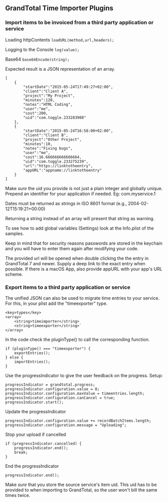 ## GrandTotal Time Importer Plugins
### Import items to be invoiced from a third party application or service

Loading httpContents
`loadURL(method,url,headers);`

Logging to the Console
`log(value);`

Base64
`base64Encode(string);`

Expected result is a JSON representation of an array.

```
[
	{
		"startDate":"2015-05-24T17:49:27+02:00",
		"client":"Client A",
		"project":"My Project",
		"minutes":120,
		"notes":"HTML Coding",
		"user":"me",
		"cost":200,
		"uid":"com.toggle.233283908"
	},
	{
		"startDate":"2015-05-24T16:58:00+02:00",
		"client":"Client B",
		"project":"Other Project",
		"minutes":10,
		"notes":"Fixing bugs",
		"user":"me",
		"cost":16.666666666666664,
		"uid":"com.toggle.233275239",
		"url":"https://linktotheentry",
		"appURL":"appname://linktotheentry"
	}
]
```

Make *sure* the uid you provide is not just a plain integer and globally unique. Prepend an identifier for your application if needed. Eg: com.myservice.1

Dates must be returned as strings in ISO 8601 format (e.g., 2004-02-12T15:19:21+00:00)

Returning a string instead of an array will present that string as warning.    

To see how to add global variables (Settings) look at the Info.plist of the samples.

Keep in mind that for security reasons passwords are stored in the keychain and
you will have to enter them again after modifying your code.

The provided url will be opened when double clicking the the entry in GrandTotal 7 and newer. Supply a deep link to the exact entry when possible. If there is a macOS App, also provide appURL with your app's URL scheme.


### Export items to a third party application or service

The unified JSON can also be used to migrate time entries to your service. For this, in your plist add the "timeexporter" type.

```
<key>types</key>
<array>
	<string>timeimporter</string>
	<string>timeexporter</string>`
</array>
```

In the code check the pluginType() to call the corresponding function.

```
if (pluginType() === "timeexporter") {
    exportEntries();
} else {
    importEntries();
}
```

Use the progressIndicator to give the user feedback on the progress. Setup:

```
progressIndicator = grandtotal.progress;
progressIndicator.configuration.value = 0;
progressIndicator.configuration.maxValue = timeentries.length;
progressIndicator.configuration.canCancel = true;
progressIndicator.start();
```

Update the progressIndicator

```
progressIndicator.configuration.value += recordBatchItems.length;
progressIndicator.configuration.message = "Uploading";
```


Stop your upload if cancelled

```
if (progressIndicator.cancelled) {
	progressIndicator.end();
	break;
}
```

End the progressIndicator

```
progressIndicator.end();
```

Make *sure* that you store the source service's item uid. This uid has to be provided to when importing to GrandTotal, so the user won't bill the same times twice.
